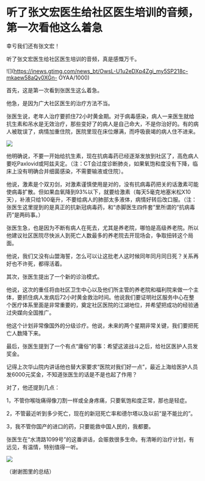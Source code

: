 # 听了张文宏医生给社区医生培训的音频，第一次看他这么着急

幸亏我们还有张文宏！

听了张文宏医生给社区医生培训的音频，真是感慨万千。

![](https://inews.gtimg.com/news_bt/OwsL-U1u2eDXp4Zgi_my5SP218c-mkaew58aQy0XGn-
OYAA/1000)

首先，这是第一次看到张医生这么着急。

他急，是因为广大社区医生的治疗方法不当。

张医生说，老年人治疗要抓住72小时黄金期。对于病毒感染，病人一来医生就给抗生素和吊水是无效治疗，那些变好了的病人是自己命大，不是你治好的。有的病人被耽误了，病情加重住院，医院里现在床位爆满，而呼吸衰竭的病人住不进来。

![](https://inews.gtimg.com/news_bt/OqaIHRht8n_XH8iLSV2VnOb8MG4nz6mXkoblDyxh_S3p8AA/1000)

他明确说，不要一开始给抗生素，现在抗病毒药已经逐渐发放到社区了，高危病人要吃Paxlovid或阿兹夫定。（注：CT会过度诊断肺炎，如果氧饱和度没有下降，临床上没有明确合并细菌感染，不需要输液或住院）。

他说，激素是个双刃剑，对激素谨慎使用是对的，没有抗病毒药把关的话激素可能使病毒扩散。但如果血氧降到93%以下，就要给激素（每天5毫克地塞米松X10天），补液只给100毫升，不要给病人的肺部太多液体，病情好转后改口服。（注：张医生这里提到的是真正的抗新冠病毒药，和“赤脚医生四件套”里所谓的“抗病毒药”是两码事。）

张医生急，也是因为不断有病人在死去，尤其是养老院，哪怕是高级养老院。所以他建议社区医院尽快派人到死亡人数最多的养老院去开现场会，争取扭转这个局面。

他说，我们又没有山盟海誓，怎么可以让这批老人这时候同年同月同日死？关系再好也不许死，都得活着。

其次，张医生提出了一个新的诊治模式。

他说，这次的重任将由社区卫生中心以及他们所主管的养老院和福利院来做一个主体，要抓住病人发病后72小时黄金救治时间。他说我们要证明社区服务中心在整个医疗体系里面是非常重要的，奠定社区医院的江湖地位，并希望把成功的经验通过央媒向全国推广。

他这个计划非常像国外的分级诊疗。他说，未来的两个星期非常关键，我们要把死亡人数降下来。

最后，张医生提到了一个有点“庸俗”的事：希望这波战斗之后，给社区医护人员发奖金。

记得上次华山院内讲话他也替大家要求“医院对我们好一点”，最近上海给医护人员发6000元奖金，不知道张医生的话是不是也起了作用？

对了，他还提到几点：

1，不管你喉咙痛得像刀割一样或全身疼痛，只要氧饱和度正常，那也是轻症。

2，不管最近听到多少死亡，现在的新冠死亡率和德尔塔以及以前“是不能比的”。

3，我不管你国产的进口的药，只要能救中国人民的，我都要。

张医生在“水清路1099号”的这番讲话，会赈救很多生命。有清晰的治疗计划，有远见，有温情，特别值得一听。

![](https://inews.gtimg.com/news_bt/OKj0ZKV9xETIu0DcxFbwj6L6D-UtE3KEsgTPhGuWw1jkoAA/1000)

（谢谢图里的总结）

